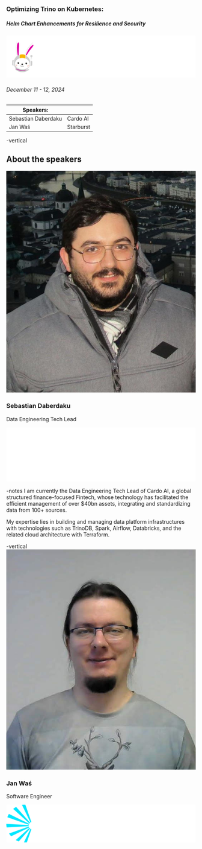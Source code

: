 ### Optimizing Trino on Kubernetes:
##### Helm Chart Enhancements for Resilience and Security
![](./../assets/trino-summit-logo.png)  <!-- .element width="40%" style="float: none;" title="Trino Summit logo" -->

###### December 11 - 12, 2024

| Speakers:           |           |
|---------------------|-----------|
| Sebastian Daberdaku | Cardo AI  |
| Jan Wa&sacute;      | Starburst |

-vertical

## About the speakers
![](./../assets/Sebastian_Daberdaku.jpg)  <!-- .element width="15%" style="float: none;" title="Sebastian Daberdaku" -->

### Sebastian Daberdaku

Data Engineering Tech Lead

![](./../assets/cardo-ai-logo.png)  <!-- .element width="40%" style="float: none;" title="Cardo AI Logo" -->

-notes 
I am currently the Data Engineering Tech Lead of Cardo AI, a global structured finance-focused Fintech, whose technology has facilitated the efficient management of over $40bn assets, integrating and standardizing data from 100+ sources. 

My expertise lies in building and managing data platform infrastructures with technologies such as TrinoDB, Spark, Airflow, Databricks, and the related cloud architecture with Terraform. 

-vertical
![](./../assets/Jan_Was.jpg)  <!-- .element width="15%" style="float: none;" title="Jan Wa&sacute;" -->

### Jan Wa&sacute;

Software Engineer

![](./../assets/starburst_logo.png)  <!-- .element width="40%" style="float: none;" title="Starburst Logo" -->
